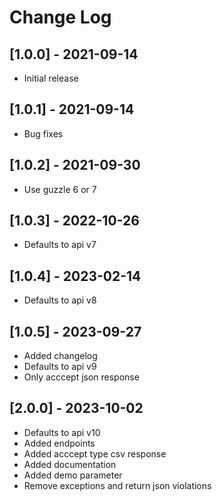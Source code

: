 # Change Log

## [1.0.0] - 2021-09-14

 - Initial release

## [1.0.1] - 2021-09-14

 - Bug fixes

## [1.0.2] - 2021-09-30

 - Use guzzle 6 or 7

## [1.0.3] - 2022-10-26

 - Defaults to api v7

## [1.0.4] - 2023-02-14

 - Defaults to api v8

## [1.0.5] - 2023-09-27

 - Added changelog
 - Defaults to api v9
 - Only acccept json response

## [2.0.0] - 2023-10-02

 - Defaults to api v10
 - Added endpoints
 - Added acccept type csv response
 - Added documentation
 - Added demo parameter
 - Remove exceptions and return json violations
